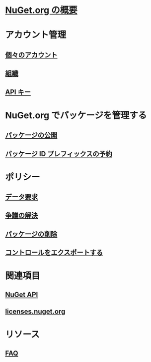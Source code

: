 # [NuGet.org の概要](overview-nuget-org.md)
# アカウント管理
## [個々のアカウント](individual-accounts.md)
## [組織](organizations-on-nuget-org.md)
## [API キー](scoped-api-keys.md)
# NuGet.org でパッケージを管理する
## [パッケージの公開](publish-a-package.md)
## [パッケージ ID プレフィックスの予約](id-prefix-reservation.md)
# ポリシー
## [データ要求](policies/Data-requests.md)
## [争議の解決](policies/dispute-resolution.md)
## [パッケージの削除](policies/deleting-packages.md)
## [コントロールをエクスポートする](policies/export-control.md)
# 関連項目
## [NuGet API](../api/overview.md)
## [licenses.nuget.org](licenses.nuget.org.md)
# リソース
## [FAQ](nuget-org-faq.md)
